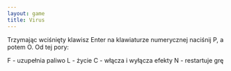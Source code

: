 ```yaml
---
layout: game
title: Virus
---
```


Trzymając wciśnięty klawisz Enter na klawiaturze numerycznej naciśnij
P, a potem O. Od tej pory:

F 	- uzupełnia paliwo
L 	- życie
C 	- włącza i wyłącza efekty
N 	- restartuje grę
